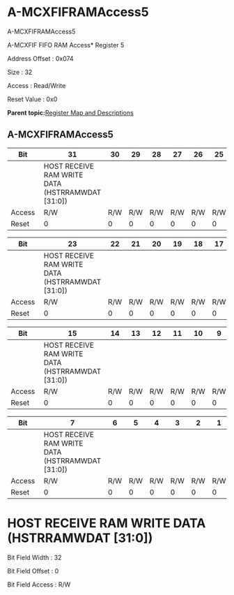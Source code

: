# A-MCXFIFRAMAccess5

A-MCXFIFRAMAccess5

A-MCXFIF FIFO RAM Access\* Register 5

Address Offset : 0x074

Size : 32

Access : Read/Write

Reset Value : 0x0

**Parent topic:**[Register Map and Descriptions](GUID-521EA668-4C02-4A74-927B-B4C8D92B9489.md)

## A-MCXFIFRAMAccess5

|Bit |31|30|29|28|27|26|25|24|
|----|---|---|---|---|---|---|---|---|
| |HOST RECEIVE RAM WRITE DATA \(HSTRRAMWDAT \[31:0\]\)|
|Access |R/W|R/W|R/W|R/W|R/W|R/W|R/W|R/W|
|Reset |0|0|0|0|0|0|0|0|

|Bit |23|22|21|20|19|18|17|16|
|----|---|---|---|---|---|---|---|---|
| |HOST RECEIVE RAM WRITE DATA \(HSTRRAMWDAT \[31:0\]\)|
|Access |R/W|R/W|R/W|R/W|R/W|R/W|R/W|R/W|
|Reset |0|0|0|0|0|0|0|0|

|Bit |15|14|13|12|11|10|9|8|
|----|---|---|---|---|---|---|---|---|
| |HOST RECEIVE RAM WRITE DATA \(HSTRRAMWDAT \[31:0\]\)|
|Access |R/W|R/W|R/W|R/W|R/W|R/W|R/W|R/W|
|Reset |0|0|0|0|0|0|0|0|

|Bit |7|6|5|4|3|2|1|0|
|----|---|---|---|---|---|---|---|---|
| |HOST RECEIVE RAM WRITE DATA \(HSTRRAMWDAT \[31:0\]\)|
|Access |R/W|R/W|R/W|R/W|R/W|R/W|R/W|R/W|
|Reset |0|0|0|0|0|0|0|0|

# HOST RECEIVE RAM WRITE DATA \(HSTRRAMWDAT \[31:0\]\)

Bit Field Width : 32

Bit Field Offset : 0

Bit Field Access : R/W

